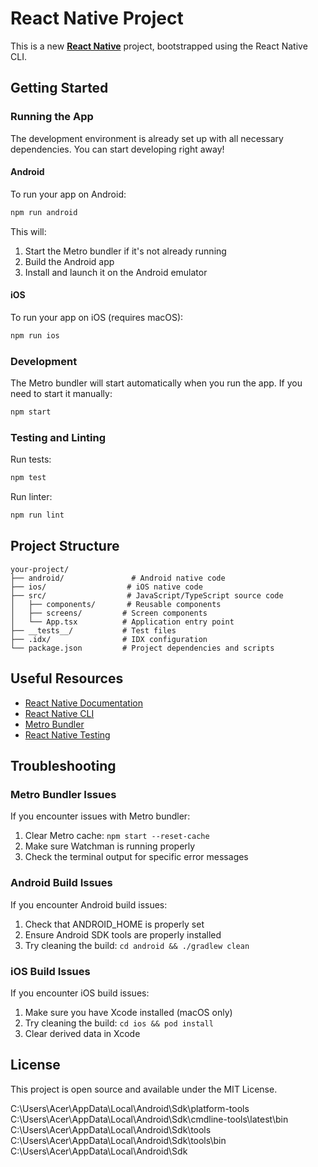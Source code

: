
# React Native Project

This is a new [**React Native**](https://reactnative.dev) project, bootstrapped using the React Native CLI.

## Getting Started

### Running the App

The development environment is already set up with all necessary dependencies. You can start developing right away!

#### Android

To run your app on Android:

```bash
npm run android
```

This will:
1. Start the Metro bundler if it's not already running
2. Build the Android app
3. Install and launch it on the Android emulator

#### iOS

To run your app on iOS (requires macOS):

```bash
npm run ios
```

### Development

The Metro bundler will start automatically when you run the app. If you need to start it manually:

```bash
npm start
```

### Testing and Linting

Run tests:
```bash
npm test
```

Run linter:
```bash
npm run lint
```

## Project Structure

```
your-project/
├── android/               # Android native code
├── ios/                  # iOS native code
├── src/                  # JavaScript/TypeScript source code
│   ├── components/       # Reusable components
│   ├── screens/         # Screen components
│   └── App.tsx          # Application entry point
├── __tests__/           # Test files
├── .idx/                # IDX configuration
└── package.json         # Project dependencies and scripts
```

## Useful Resources

- [React Native Documentation](https://reactnative.dev/docs/getting-started)
- [React Native CLI](https://github.com/react-native-community/cli)
- [Metro Bundler](https://facebook.github.io/metro/)
- [React Native Testing](https://reactnative.dev/docs/testing-overview)

## Troubleshooting

### Metro Bundler Issues
If you encounter issues with Metro bundler:
1. Clear Metro cache: `npm start --reset-cache`
2. Make sure Watchman is running properly
3. Check the terminal output for specific error messages

### Android Build Issues
If you encounter Android build issues:
1. Check that ANDROID_HOME is properly set
2. Ensure Android SDK tools are properly installed
3. Try cleaning the build: `cd android && ./gradlew clean`

### iOS Build Issues
If you encounter iOS build issues:
1. Make sure you have Xcode installed (macOS only)
2. Try cleaning the build: `cd ios && pod install`
3. Clear derived data in Xcode

## License

This project is open source and available under the MIT License.


C:\Users\Acer\AppData\Local\Android\Sdk\platform-tools
C:\Users\Acer\AppData\Local\Android\Sdk\cmdline-tools\latest\bin
C:\Users\Acer\AppData\Local\Android\Sdk\tools
C:\Users\Acer\AppData\Local\Android\Sdk\tools\bin
C:\Users\Acer\AppData\Local\Android\Sdk